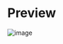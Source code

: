 # Preview
![image](https://github.com/user-attachments/assets/77a9ad11-8a29-4ebf-9a5c-9173ff442652)
